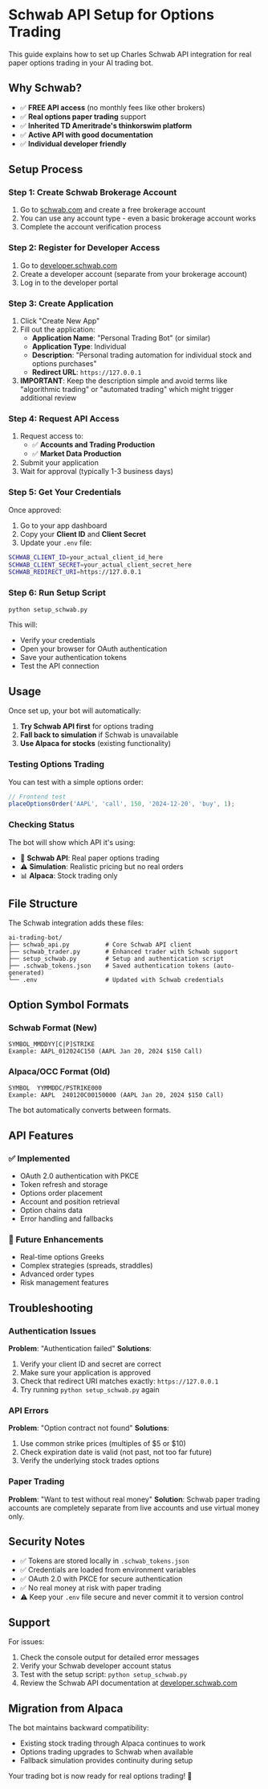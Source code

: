 # Schwab API Setup for Options Trading

This guide explains how to set up Charles Schwab API integration for real paper options trading in your AI trading bot.

## Why Schwab?

- ✅ **FREE API access** (no monthly fees like other brokers)
- ✅ **Real options paper trading** support
- ✅ **Inherited TD Ameritrade's thinkorswim platform**
- ✅ **Active API with good documentation**
- ✅ **Individual developer friendly**

## Setup Process

### Step 1: Create Schwab Brokerage Account

1. Go to [schwab.com](https://www.schwab.com/) and create a free brokerage account
2. You can use any account type - even a basic brokerage account works
3. Complete the account verification process

### Step 2: Register for Developer Access

1. Go to [developer.schwab.com](https://developer.schwab.com/)
2. Create a developer account (separate from your brokerage account)
3. Log in to the developer portal

### Step 3: Create Application

1. Click "Create New App"
2. Fill out the application:
   - **Application Name**: "Personal Trading Bot" (or similar)
   - **Application Type**: Individual
   - **Description**: "Personal trading automation for individual stock and options purchases"
   - **Redirect URL**: `https://127.0.0.1`
3. **IMPORTANT**: Keep the description simple and avoid terms like "algorithmic trading" or "automated trading" which might trigger additional review

### Step 4: Request API Access

1. Request access to:
   - ✅ **Accounts and Trading Production**
   - ✅ **Market Data Production**
2. Submit your application
3. Wait for approval (typically 1-3 business days)

### Step 5: Get Your Credentials

Once approved:
1. Go to your app dashboard
2. Copy your **Client ID** and **Client Secret**
3. Update your `.env` file:

```bash
SCHWAB_CLIENT_ID=your_actual_client_id_here
SCHWAB_CLIENT_SECRET=your_actual_client_secret_here
SCHWAB_REDIRECT_URI=https://127.0.0.1
```

### Step 6: Run Setup Script

```bash
python setup_schwab.py
```

This will:
- Verify your credentials
- Open your browser for OAuth authentication
- Save your authentication tokens
- Test the API connection

## Usage

Once set up, your bot will automatically:

1. **Try Schwab API first** for options trading
2. **Fall back to simulation** if Schwab is unavailable
3. **Use Alpaca for stocks** (existing functionality)

### Testing Options Trading

You can test with a simple options order:

```javascript
// Frontend test
placeOptionsOrder('AAPL', 'call', 150, '2024-12-20', 'buy', 1);
```

### Checking Status

The bot will show which API it's using:
- 🎯 **Schwab API**: Real paper options trading
- ⚠️ **Simulation**: Realistic pricing but no real orders
- 📊 **Alpaca**: Stock trading only

## File Structure

The Schwab integration adds these files:

```
ai-trading-bot/
├── schwab_api.py          # Core Schwab API client
├── schwab_trader.py       # Enhanced trader with Schwab support
├── setup_schwab.py        # Setup and authentication script
├── .schwab_tokens.json    # Saved authentication tokens (auto-generated)
└── .env                   # Updated with Schwab credentials
```

## Option Symbol Formats

### Schwab Format (New)
```
SYMBOL_MMDDYY[C|P]STRIKE
Example: AAPL_012024C150 (AAPL Jan 20, 2024 $150 Call)
```

### Alpaca/OCC Format (Old)
```
SYMBOL  YYMMDDC/PSTRIKE000
Example: AAPL  240120C00150000 (AAPL Jan 20, 2024 $150 Call)
```

The bot automatically converts between formats.

## API Features

### ✅ Implemented
- OAuth 2.0 authentication with PKCE
- Token refresh and storage
- Options order placement
- Account and position retrieval
- Option chains data
- Error handling and fallbacks

### 🚧 Future Enhancements
- Real-time options Greeks
- Complex strategies (spreads, straddles)
- Advanced order types
- Risk management features

## Troubleshooting

### Authentication Issues

**Problem**: "Authentication failed"
**Solutions**:
1. Verify your client ID and secret are correct
2. Make sure your application is approved
3. Check that redirect URI matches exactly: `https://127.0.0.1`
4. Try running `python setup_schwab.py` again

### API Errors

**Problem**: "Option contract not found"
**Solutions**:
1. Use common strike prices (multiples of $5 or $10)
2. Check expiration date is valid (not past, not too far future)
3. Verify the underlying stock trades options

### Paper Trading

**Problem**: "Want to test without real money"
**Solution**: Schwab paper trading accounts are completely separate from live accounts and use virtual money only.

## Security Notes

- ✅ Tokens are stored locally in `.schwab_tokens.json`
- ✅ Credentials are loaded from environment variables
- ✅ OAuth 2.0 with PKCE for secure authentication
- ✅ No real money at risk with paper trading
- ⚠️ Keep your `.env` file secure and never commit it to version control

## Support

For issues:
1. Check the console output for detailed error messages
2. Verify your Schwab developer account status
3. Test with the setup script: `python setup_schwab.py`
4. Review the Schwab API documentation at [developer.schwab.com](https://developer.schwab.com/)

## Migration from Alpaca

The bot maintains backward compatibility:
- Existing stock trading through Alpaca continues to work
- Options trading upgrades to Schwab when available
- Fallback simulation provides continuity during setup

Your trading bot is now ready for real options trading! 🚀